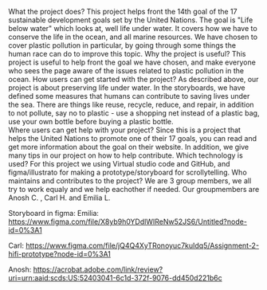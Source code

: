 What the project does?
    This project helps front the 14th goal of the 17 sustainable development goals set by the United Nations. The goal is "Life below water" which looks at, well life under water. It covers how we have to conserve the life in the ocean, and all marine resources. We have chosen to cover plastic pollution in particular, by going through some things the human race can do to improve this topic. 
Why the project is useful?
    This project is useful to help front the goal we have chosen, and make everyone who sees the page aware of the issues related to plastic pollution in the ocean.
How users can get started with the project?
    As described above, our project is about preserving life under water. In the storyboards, we have defined some measures that humans can contribute to saving lives under the sea. There are things like reuse, recycle, reduce, and repair, in addition to not pollute, say no to plastic - use a shopping net instead of a plastic bag, use your own bottle before buying a plastic bottle.    
Where users can get help with your project?
    Since this is a project that helps the United Nations to promote one of their 17 goals, you can read and get more information about the goal on their website. In addition, we give many tips in our project on how to help contribute.
Which technology is used?
For this project we using Virtual studio code and GitHub, and figma/illustrato for making a prototype/storyboard for scrollytelling.
Who maintains and contributes to the project?
We are 3 group members, we all try to work equaly and we help eachother if needed. Our groupmembers are Anosh C. , Carl H. and Emilia L.

Storyboard in figma: 
Emilia:
https://www.figma.com/file/X8yb9h0YDdlWIReNw52JS6/Untitled?node-id=0%3A1

Carl:
https://www.figma.com/file/jQ4Q4XyTRonoyuc7kuIdq5/Assignment-2-hifi-prototype?node-id=0%3A1

Anosh:
https://acrobat.adobe.com/link/review?uri=urn:aaid:scds:US:52403041-6c1d-372f-9076-dd450d221b6c